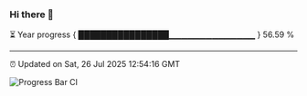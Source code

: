 ### Hi there 👋

⏳ Year progress { ████████████████▁▁▁▁▁▁▁▁▁▁▁▁▁▁ } 56.59 %

---

⏰ Updated on Sat, 26 Jul 2025 12:54:16 GMT

![Progress Bar CI](https://github.com/DhruviPatel157/GitHub-Actions-Demo/workflows/Progress%20Bar%20CI/badge.svg)
